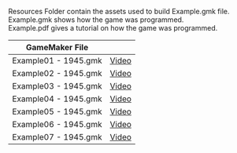 Resources Folder contain the assets used to build Example.gmk file.\
Example.gmk shows how the game was programmed.\
Example.pdf gives a tutorial on how the game was programmed.

| GameMaker File |  |
| --- | --- |
|Example01 - 1945.gmk | [Video](https://vimeo.com/248778082) |
|Example02 - 1945.gmk | [Video](https://vimeo.com/248778100) |
|Example03 - 1945.gmk | [Video](https://vimeo.com/248778113) |
|Example04 - 1945.gmk | [Video](https://vimeo.com/248778139) |
|Example05 - 1945.gmk | [Video](https://vimeo.com/248778170) |
|Example06 - 1945.gmk | [Video](https://vimeo.com/248778187) |
|Example07 - 1945.gmk | [Video](https://vimeo.com/248778210) |
